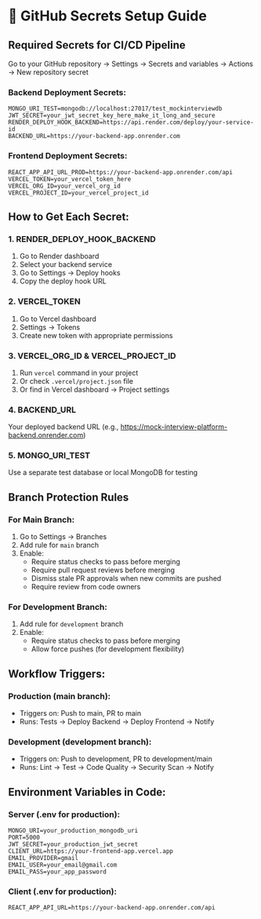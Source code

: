 # 🔐 GitHub Secrets Setup Guide

## Required Secrets for CI/CD Pipeline

Go to your GitHub repository → Settings → Secrets and variables → Actions → New repository secret

### Backend Deployment Secrets:
```
MONGO_URI_TEST=mongodb://localhost:27017/test_mockinterviewdb
JWT_SECRET=your_jwt_secret_key_here_make_it_long_and_secure
RENDER_DEPLOY_HOOK_BACKEND=https://api.render.com/deploy/your-service-id
BACKEND_URL=https://your-backend-app.onrender.com
```

### Frontend Deployment Secrets:
```
REACT_APP_API_URL_PROD=https://your-backend-app.onrender.com/api
VERCEL_TOKEN=your_vercel_token_here
VERCEL_ORG_ID=your_vercel_org_id
VERCEL_PROJECT_ID=your_vercel_project_id
```

## How to Get Each Secret:

### 1. RENDER_DEPLOY_HOOK_BACKEND
1. Go to Render dashboard
2. Select your backend service
3. Go to Settings → Deploy hooks
4. Copy the deploy hook URL

### 2. VERCEL_TOKEN
1. Go to Vercel dashboard
2. Settings → Tokens
3. Create new token with appropriate permissions

### 3. VERCEL_ORG_ID & VERCEL_PROJECT_ID
1. Run `vercel` command in your project
2. Or check `.vercel/project.json` file
3. Or find in Vercel dashboard → Project settings

### 4. BACKEND_URL
Your deployed backend URL (e.g., https://mock-interview-platform-backend.onrender.com)

### 5. MONGO_URI_TEST
Use a separate test database or local MongoDB for testing

## Branch Protection Rules

### For Main Branch:
1. Go to Settings → Branches
2. Add rule for `main` branch
3. Enable:
   - Require status checks to pass before merging
   - Require pull request reviews before merging
   - Dismiss stale PR approvals when new commits are pushed
   - Require review from code owners

### For Development Branch:
1. Add rule for `development` branch
2. Enable:
   - Require status checks to pass before merging
   - Allow force pushes (for development flexibility)

## Workflow Triggers:

### Production (main branch):
- Triggers on: Push to main, PR to main
- Runs: Tests → Deploy Backend → Deploy Frontend → Notify

### Development (development branch):
- Triggers on: Push to development, PR to development/main
- Runs: Lint → Test → Code Quality → Security Scan → Notify

## Environment Variables in Code:

### Server (.env for production):
```
MONGO_URI=your_production_mongodb_uri
PORT=5000
JWT_SECRET=your_production_jwt_secret
CLIENT_URL=https://your-frontend-app.vercel.app
EMAIL_PROVIDER=gmail
EMAIL_USER=your_email@gmail.com
EMAIL_PASS=your_app_password
```

### Client (.env for production):
```
REACT_APP_API_URL=https://your-backend-app.onrender.com/api
```